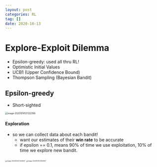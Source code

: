 ```yaml
---
layout: post
categories: RL
tag: [] 
date: 2020-10-13
---
```




# Explore-Exploit Dilemma

- Epsilon-greedy: used all thru RL!
- Optimistic Initial Values
- UCB1 (Upper Confidence Bound)
- Thompson Sampling (Bayesian Bandit)



## Epsilon-greedy

- Short-sighted

<img src="/Users/joe/Library/Application Support/typora-user-images/image-20201014121332169.png" alt="image-20201014121332169" style="zoom:50%;" />

#### Exploration

- so we can collect data about each bandit!
  - want our estimates of their  **win rate** to be accurate
  - if epsilon == 0.1, means 90% of time we use exploitation, 10% of time we explore new bandit.

<img src="https://tva1.sinaimg.cn/large/007S8ZIlgy1gjoqsnfw7zj310o042abs.jpg" alt="image-20201014121935941" style="zoom: 33%;" />

<img src="/Users/joe/Library/Application Support/typora-user-images/image-20201014121959167.png" alt="image-20201014121959167" style="zoom: 33%;" />

